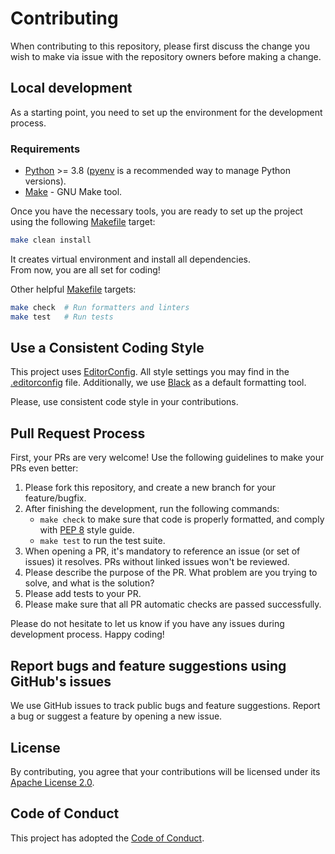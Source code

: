 # Contributing

When contributing to this repository, please first discuss the change you wish to make via issue with the repository owners before making a change.

## Local development

As a starting point, you need to set up the environment for the development process.

### Requirements

- [Python](https://www.python.org/) >= 3.8 ([pyenv](https://github.com/pyenv/pyenv) is a recommended way to manage Python versions).
- [Make](https://www.gnu.org/software/make/) - GNU Make tool.

Once you have the necessary tools, you are ready to set up the project using the following [Makefile](../Makefile) target:

```bash
make clean install
```

It creates virtual environment and install all dependencies.  
From now, you are all set for coding!

Other helpful [Makefile](../Makefile) targets:

```bash
make check  # Run formatters and linters
make test   # Run tests
```

## Use a Consistent Coding Style

This project uses [EditorConfig](https://editorconfig.org/). All style settings you may find in the [.editorconfig](../.editorconfig) file.
Additionally, we use [Black](https://github.com/psf/black) as a default formatting tool.

Please, use consistent code style in your contributions.

## Pull Request Process

First, your PRs are very welcome! Use the following guidelines to make your PRs even better:

1. Please fork this repository, and create a new branch for your feature/bugfix.
2. After finishing the development, run the following commands:
    - `make check` to make sure that code is properly formatted, and comply with [PEP 8](https://www.python.org/dev/peps/pep-0008/) style guide.
    - `make test` to run the test suite.
3. When opening a PR, it's mandatory to reference an issue (or set of issues) it resolves. PRs without linked issues won't be reviewed.
4. Please describe the purpose of the PR. What problem are you trying to solve, and what is the solution?
5. Please add tests to your PR.
6. Please make sure that all PR automatic checks are passed successfully.

Please do not hesitate to let us know if you have any issues during development process. Happy coding!

## Report bugs and feature suggestions using GitHub's issues

We use GitHub issues to track public bugs and feature suggestions. Report a bug or suggest a feature by opening a new issue.

## License

By contributing, you agree that your contributions will be licensed under its [Apache License 2.0](../LICENSE).

## Code of Conduct

This project has adopted the [Code of Conduct](CODE_OF_CONDUCT.md).
